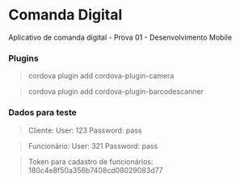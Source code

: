 # Comanda Digital
Aplicativo de comanda digital - Prova 01 - Desenvolvimento Mobile

### Plugins
> cordova plugin add cordova-plugin-camera

> cordova plugin add cordova-plugin-barcodescanner

### Dados para teste
> Cliente: User: 123 Password: pass

> Funcionário: User: 321 Password: pass

> Token para cadastro de funcionários: 180c4e8f50a356b7408cd08029083d77
